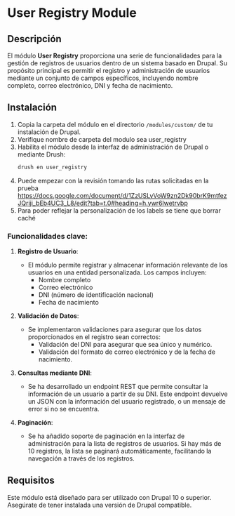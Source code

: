 # User Registry Module

## Descripción

El módulo **User Registry** proporciona una serie de funcionalidades para la gestión de registros de usuarios dentro de un sistema basado en Drupal. Su propósito principal es permitir el registro y administración de usuarios mediante un conjunto de campos específicos, incluyendo nombre completo, correo electrónico, DNI y fecha de nacimiento.

## Instalación

1. Copia la carpeta del módulo en el directorio `/modules/custom/` de tu instalación de Drupal.
2. Verifique nombre de carpeta del modulo sea user_registry
3. Habilita el módulo desde la interfaz de administración de Drupal o mediante Drush:
   ```bash
   drush en user_registry
4. Puede empezar con la revisión tomando las rutas solicitadas en la prueba https://docs.google.com/document/d/1ZzUSLyVoW9zn2Dk90brK9mtfezJQriji_bEb4UC3_L8/edit?tab=t.0#heading=h.ywr6lwetrvbp
5. Para poder reflejar la personalización de los labels se tiene que borrar caché

### Funcionalidades clave:

1. **Registro de Usuario**:
   - El módulo permite registrar y almacenar información relevante de los usuarios en una entidad personalizada. Los campos incluyen:
     - Nombre completo
     - Correo electrónico
     - DNI (número de identificación nacional)
     - Fecha de nacimiento

2. **Validación de Datos**:
   - Se implementaron validaciones para asegurar que los datos proporcionados en el registro sean correctos:
     - Validación del DNI para asegurar que sea único y numérico.
     - Validación del formato de correo electrónico y de la fecha de nacimiento.

3. **Consultas mediante DNI**:
   - Se ha desarrollado un endpoint REST que permite consultar la información de un usuario a partir de su DNI. Este endpoint devuelve un JSON con la información del usuario registrado, o un mensaje de error si no se encuentra.

4. **Paginación**:
   - Se ha añadido soporte de paginación en la interfaz de administración para la lista de registros de usuarios. Si hay más de 10 registros, la lista se paginará automáticamente, facilitando la navegación a través de los registros.


## Requisitos

Este módulo está diseñado para ser utilizado con Drupal 10 o superior. Asegúrate de tener instalada una versión de Drupal compatible.

